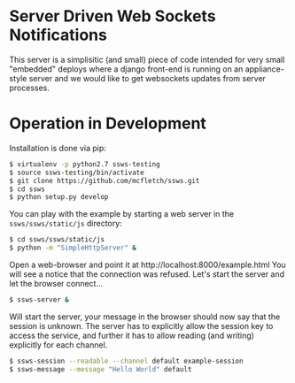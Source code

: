 # Server Driven Web Sockets Notifications

This server is a simplisitic (and small) piece of code 
intended for very small "embedded" deploys where a django
front-end is running on an appliance-style server and 
we would like to get websockets updates from server 
processes.

# Operation in Development

Installation is done via pip:
```bash
$ virtualenv -p python2.7 ssws-testing
$ source ssws-testing/bin/activate
$ git clone https://github.com/mcfletch/ssws.git
$ cd ssws
$ python setup.py develop
```
You can play with the example by starting a web server in 
the `ssws/ssws/static/js` directory:
```bash
$ cd ssws/ssws/static/js
$ python -m "SimpleHttpServer" &
```
Open a web-browser and point it at http://localhost:8000/example.html
You will see a notice that the connection was refused.
Let's start the server and let the browser connect...
```bash
$ ssws-server &
```
Will start the server, your message in the browser should now say that 
the session is unknown. The server has to explicitly allow the session 
key to access the service, and further it has to allow reading 
(and writing) explicitly for each channel.
```bash
$ ssws-session --readable --channel default example-session
$ ssws-message --message "Hello World" default
```

